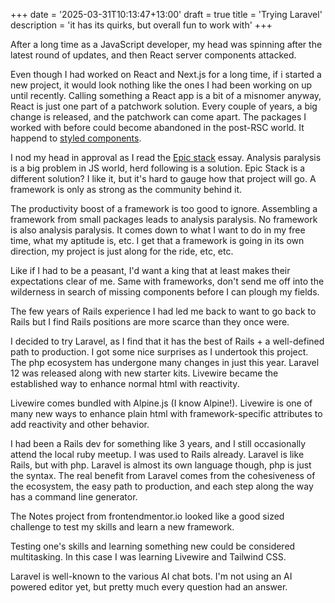+++
date = '2025-03-31T10:13:47+13:00'
draft = true
title = 'Trying Laravel'
description = 'it has its quirks, but overall fun to work with'
+++

After a long time as a JavaScript developer, my head was spinning after the latest round of updates,
and then React server components attacked.

Even though I had worked on React and Next.js for a long time, if i started a new project,
it would look nothing like the ones I had been working on up until recently.
Calling something a React app is a bit of a misnomer anyway, React is just one part of a patchwork solution.
Every couple of years, a big change is released, and the patchwork can come apart.
The packages I worked with before could become abandoned in the post-RSC world.
It happend to [styled components](https://github.com/orgs/styled-components/discussions/5568).

I nod my head in approval as I read the [Epic stack](https://www.epicweb.dev/epic-stack) essay.
Analysis paralysis is a big problem in JS world, herd following is a solution.
Epic Stack is a different solution? I like it, but it's hard to gauge how that project will go.
A framework is only as strong as the community behind it.

The productivity boost of a framework is too good to ignore.
Assembling a framework from small packages leads to analysis paralysis.
No framework is also analysis paralysis.
It comes down to what I want to do in my free time, what my aptitude is, etc.
I get that a framework is going in its own direction, my project is just along for the ride, etc, etc.

Like if I had to be a peasant, I'd want a king that at least makes their expectations clear of me.
Same with frameworks, don't send me off into the wilderness in search of missing components before I can plough my fields.

The few years of Rails experience I had led me back to want to go back to Rails
but I find Rails positions are more scarce than they once were.

I decided to try Laravel, as I find that it has the best of Rails + a well-defined path to production.
I got some nice surprises as I undertook this project. The php ecosystem has undergone many changes in just this year.
Laravel 12 was released along with new starter kits. Livewire became the established way to enhance normal html with reactivity.

Livewire comes bundled with Alpine.js (I know Alpine!).
Livewire is one of many new ways to enhance plain html with framework-specific attributes to add reactivity and other behavior.

I had been a Rails dev for something like 3 years, and I still occasionally attend the local ruby meetup.
I was used to Rails already. Laravel is like Rails, but with php. Laravel is almost its own language though, php is just the syntax.
The real benefit from Laravel comes from the cohesiveness of the ecosystem, the easy path to production, and each step along the way has a command line generator.

The Notes project from frontendmentor.io looked like a good sized challenge to test my skills and learn a new framework.

Testing one's skills and learning something new could be considered multitasking.
In this case I was learning Livewire and Tailwind CSS.

Laravel is well-known to the various AI chat bots. I'm not using an AI powered editor yet, but pretty much every question had an answer.

